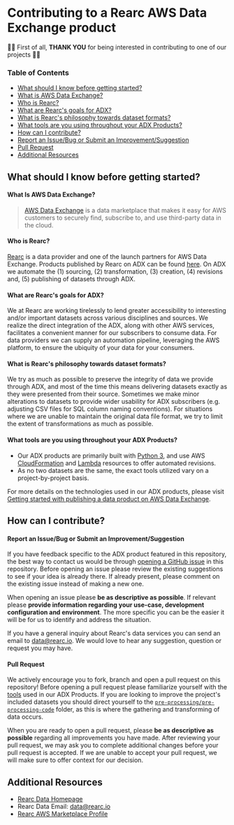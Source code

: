 Contributing to a Rearc AWS Data Exchange product
=================================================

🎉🥳 First of all, **THANK YOU** for being interested in contributing to
one of our projects 🎉🥳

### Table of Contents

-   [What should I know before getting
    started?](#what-should-i-know-before-getting-started)
-   [What is AWS Data Exchange?](#what-is-aws-data-exchange)
-   [Who is Rearc?](#who-is-rearc)
-   [What are Rearc's goals for ADX?](#what-are-rearcs-goals-for-adx)
-   [What is Rearc's philosophy towards dataset
    formats?](#what-is-rearcs-philosophy-towards-dataset-formats)
-   [What tools are you using throughout your ADX
    Products?](#what-tools-are-you-using-throughout-your-adx-products)
-   [How can I contribute?](#how-can-i-contribute)
-   [Report an Issue/Bug or Submit an
    Improvement/Suggestion](#report-an-issuebug-or-submit-an-improvementsuggestion)
-   [Pull Request](#pull-request)
-   [Additional Resources](#additional-resources)

What should I know before getting started?
------------------------------------------

#### What Is AWS Data Exchange?

> [AWS Data Exchange](https://aws.amazon.com/data-exchange/) is a data
> marketplace that makes it easy for AWS customers to securely find,
> subscribe to, and use third-party data in the cloud.

#### Who is Rearc?

[Rearc](https://www.rearc.io) is a data provider and one of the launch
partners for AWS Data Exchange. Products published by Rearc on ADX can
be found
[here](https://aws.amazon.com/marketplace/seller-profile?id=a8a86da2-b2d1-4fae-992d-03494e90590b).
On ADX we automate the (1) sourcing, (2) transformation, (3) creation,
(4) revisions and, (5) publishing of datasets through ADX.

#### What are Rearc's goals for ADX?

We at Rearc are working tirelessly to lend greater accessibility to
interesting and/or important datasets across various disciplines and
sources. We realize the direct integration of the ADX, along with other
AWS services, facilitates a convenient manner for our subscribers to
consume data. For data providers we can supply an automation pipeline,
leveraging the AWS platform, to ensure the ubiquity of your data for
your consumers.

#### What is Rearc's philosophy towards dataset formats?

We try as much as possible to preserve the integrity of data we provide
through ADX, and most of the time this means delivering datasets exactly
as they were presented from their source. Sometimes we make minor
alterations to datasets to provide wider usability for ADX subscribers
(e.g. adjusting CSV files for SQL column naming conventions). For
situations where we are unable to maintain the original data file
format, we try to limit the extent of transformations as much as
possible.

#### What tools are you using throughout your ADX Products?

-   Our ADX products are primarily built with [Python
    3](https://www.python.org), and use AWS
    [CloudFormation](https://docs.aws.amazon.com/cloudformation/) and
    [Lambda](https://docs.aws.amazon.com/lambda/) resources to offer
    automated revisions.
-   As no two datasets are the same, the exact tools utilized vary on a
    project-by-project basis.

For more details on the technologies used in our ADX products, please
visit [Getting started with publishing a data product on AWS Data
Exchange](https://github.com/rearc-data/publish-a-data-product-on-aws-data-exchange).

How can I contribute?
---------------------

#### Report an Issue/Bug or Submit an Improvement/Suggestion

If you have feedback specific to the ADX product featured in this
repository, the best way to contact us would be through [opening a
GitHub
issue](https://github.com/rearc-data/ordering-referring-medicare/issues)
in this repository. Before opening an issue please review the existing
suggestions to see if your idea is already there. If already present,
please comment on the existing issue instead of making a new one.

When opening an issue please **be as descriptive as possible**. If
relevant please **provide information regarding your use-case,
development configuration and environment**. The more specific you can
be the easier it will be for us to identify and address the situation.

If you have a general inquiry about Rearc's data services you can send
an email to data@rearc.io. We would love to hear any suggestion,
question or request you may have.

#### Pull Request

We actively encourage you to fork, branch and open a pull request on
this repository! Before opening a pull request please familiarize
yourself with the
[tools](#what-tools-are-you-using-throughout-your-adx-products) used in
our ADX Products. If you are looking to improve the project's included
datasets you should direct yourself to the
[`pre-processing/pre-processing-code`](./pre-processing/pre-processing-code)
folder, as this is where the gathering and transforming of data occurs.

When you are ready to open a pull request, please **be as descriptive as
possible** regarding all improvements you have made. After reviewing
your pull request, we may ask you to complete additional changes before
your pull request is accepted. If we are unable to accept your pull
request, we will make sure to offer context for our decision.

Additional Resources
--------------------

-   [Rearc Data Homepage](https://www.rearc.io/data)
-   Rearc Data Email: data@rearc.io
-   [Rearc AWS Marketplace
    Profile](https://aws.amazon.com/marketplace/seller-profile?id=a8a86da2-b2d1-4fae-992d-03494e90590b)

